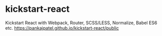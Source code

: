# kickstart-react
Kickstart React with Webpack, Router, SCSS/LESS, Normalize, Babel ES6 etc. 
https://pankajpatel.github.io/kickstart-react/public
